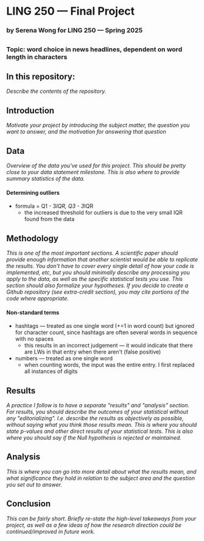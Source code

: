 # LING 250 — Final Project
### by Serena Wong for LING 250 — Spring 2025

##

### Topic: word choice in news headlines, dependent on word length in characters

## In this repository:
*Describe the contents of the repository.*

## Introduction
*Motivate your project by introducing the subject matter, the question you want to answer, and the motivation for answering that question*

## Data
*Overview of the data you've used for this project. This should be pretty close to your data statement milestone. This is also where to provide summary statistics of the data.*

#### **Determining outliers**
- formula = Q1 - 3*IQR, Q3 - 3*IQR 
    - the increased threshold for outliers is due to the very small IQR found from the data


## Methodology 
*This is one of the most important sections. A scientific paper should provide enough information that another scientist would be able to replicate the results. You don't have to cover every single detail of how your code is implemented, etc, but you should minimally describe any processing you apply to the data, as well as the specific statistical tests you use. This section should also formalize your hypotheses. If you decide to create a Github repository (see extra-credit section), you may cite portions of the code where appropriate.*

#### **Non-standard terms**
- hashtags — treated as one single word (+=1 in word count) but ignored for character count, since hashtags are often several words in sequence with no spaces
    - this results in an incorrect judgement — it would indicate that there are LWs in that entry when there aren't (false positive)
- numbers — treated as one single word
    - when counting words, the input was the entire entry. I first replaced all instances of digits

## Results
*A practice I follow is to have a separate "results" and "analysis" section. For results, you should describe the outcomes of your statistical without any "editorializing". I.e. describe the results as objectively as possible, without saying what you think those results mean. This is where you should state p-values and other direct results of your statistical tests. This is also where you should say if the Null hypothesis is rejected or maintained.*

## Analysis
*This is where you can go into more detail about what the results mean, and what significance they hold in relation to the subject area and the question you set out to answer.*

## Conclusion
*This can be fairly short. Briefly re-state the high-level takeaways from your project, as well as a few ideas of how the research direction could be continued/improved in future work.*